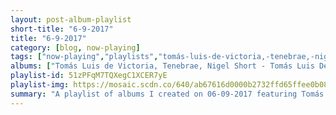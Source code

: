 ```yaml
---
layout: post-album-playlist
short-title: "6-9-2017"
title: "6-9-2017"
category: [blog, now-playing]
tags: ["now-playing","playlists","tomás-luis-de-victoria,-tenebrae,-nigel-short","b.b.-king","alt-j","the-beatles","third-eye-blind","partynextdoor","flogging-molly","rise-against","james-mcalister,-sufjan-stevens,-nico-muhly,-bryce-dessner"]
albums: ["Tomás Luis de Victoria, Tenebrae, Nigel Short - Tomás Luis De Victoria: Tenebrae Responsories","B.B. King - B.B. King Wails","alt-J - RELAXER","The Beatles - Sgt. Pepper's Lonely Hearts Club Band (Deluxe Edition)","Third Eye Blind - Third Eye Blind (20th Anniversary Edition)","PARTYNEXTDOOR - COLOURS 2","Flogging Molly - Life Is Good","Rise Against - Wolves","James McAlister, Sufjan Stevens, Nico Muhly, Bryce Dessner - Planetarium"]
playlist-id: 51zPFqM7TQXegC1XCER7yE
playlist-img: https://mosaic.scdn.co/640/ab67616d0000b2732ffd65ffee0b083f0d203638ab67616d0000b273890ac5a778c8e837c115e094ab67616d0000b2738ef94747dc774baae8bc14adab67616d0000b273c92b57b8307e5999ec2fed69
summary: "A playlist of albums I created on 06-09-2017 featuring Tomás Luis de Victoria, Tenebrae, Nigel Short, B.B. King, alt-J, The Beatles, Third Eye Blind, PARTYNEXTDOOR, Flogging Molly, Rise Against, and James McAlister, Sufjan Stevens, Nico Muhly, Bryce Dessner"
---
```

